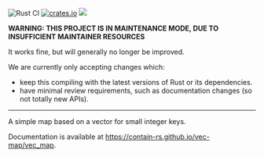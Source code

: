 ![Rust CI](https://github.com/contain-rs/vec-map/workflows/Rust/badge.svg?branch=master) [![crates.io](https://img.shields.io/crates/v/vec-map.svg)](https://crates.io/crates/vec-map) [![](https://docs.rs/vec-map/badge.svg)](https://docs.rs/vec-map)

**WARNING: THIS PROJECT IS IN MAINTENANCE MODE, DUE TO INSUFFICIENT MAINTAINER RESOURCES**

It works fine, but will generally no longer be improved.

We are currently only accepting changes which:

* keep this compiling with the latest versions of Rust or its dependencies.
* have minimal review requirements, such as documentation changes (so not totally new APIs).

------


A simple map based on a vector for small integer keys.

Documentation is available at https://contain-rs.github.io/vec-map/vec_map.
